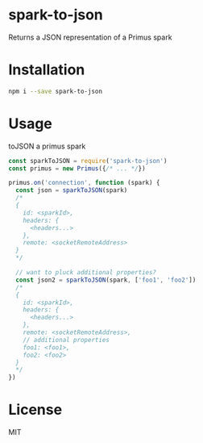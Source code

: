 # spark-to-json
Returns a JSON representation of a Primus spark

# Installation
```bash
npm i --save spark-to-json
```

# Usage
toJSON a primus spark
```js
const sparkToJSON = require('spark-to-json')
const primus = new Primus({/* ... */})

primus.on('connection', function (spark) {
  const json = sparkToJSON(spark)
  /*
  {
    id: <sparkId>,
    headers: {
      <headers...>
    },
    remote: <socketRemoteAddress>
  }
  */

  // want to pluck additional properties?
  const json2 = sparkToJSON(spark, ['foo1', 'foo2'])
  /*
  {
    id: <sparkId>,
    headers: {
      <headers...>
    },
    remote: <socketRemoteAddress>,
    // additional properties
    foo1: <foo1>,
    foo2: <foo2>
  }
  */
})
```

# License
MIT
